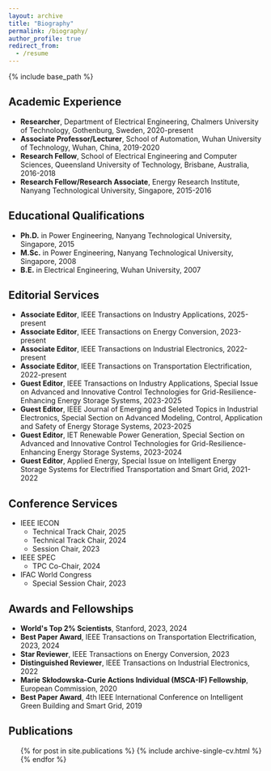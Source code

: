 ```yaml
---
layout: archive
title: "Biography"
permalink: /biography/
author_profile: true
redirect_from:
  - /resume
---
```


{% include base_path %}

Academic Experience
------
* **Researcher**, Department of Electrical Engineering, Chalmers University of Technology, Gothenburg, Sweden, 2020-present
* **Associate Professor/Lecturer**, School of Automation, Wuhan University of Technology, Wuhan, China, 2019-2020
* **Research Fellow**, School of Electrical Engineering and Computer Sciences, Queensland University of Technology, Brisbane, Australia, 2016-2018
* **Research Fellow/Research Associate**, Energy Research Institute, Nanyang Technological University, Singapore, 2015-2016

Educational Qualifications
------
* **Ph.D.** in Power Engineering, Nanyang Technological University, Singapore, 2015
* **M.Sc.** in Power Engineering, Nanyang Technological University, Singapore, 2008
* **B.E.** in Electrical Engineering, Wuhan University, 2007

Editorial Services
------
- **Associate Editor**, IEEE Transactions on Industry Applications, 2025-present
- **Associate Editor**, IEEE Transactions on Energy Conversion, 2023-present
- **Associate Editor**, IEEE Transactions on Industrial Electronics, 2022-present
- **Associate Editor**, IEEE Transactions on Transportation Electrification, 2022-present
- **Guest Editor**, IEEE Transactions on Industry Applications, Special Issue on Advanced and Innovative Control Technologies for Grid-Resilience-Enhancing Energy Storage Systems, 2023-2025
- **Guest Editor**, IEEE Journal of Emerging and Seleted Topics in Industrial Electronics, Special Section on  Advanced Modeling, Control, Application and Safety of Energy Storage Systems, 2023-2025
- **Guest Editor**, IET Renewable Power Generation, Special Section on Advanced and Innovative Control Technologies for Grid-Resilience-Enhancing Energy Storage Systems, 2023-2024
- **Guest Editor**, Applied Energy, Special Issue on Intelligent Energy Storage Systems for Electrified Transportation and Smart Grid, 2021-2022

Conference Services
------
* IEEE IECON
	* Technical Track Chair, 2025
	* Technical Track Chair, 2024
	* Session Chair, 2023
* IEEE SPEC
	* TPC Co-Chair, 2024
* IFAC World Congress
	* Special Session Chair, 2023

Awards and Fellowships
------
*  **World's Top 2% Scientists**, Stanford, 2023, 2024
*  **Best Paper Award**, IEEE Transactions on Transportation Electrification, 2023, 2024
*  **Star Reviewer**, IEEE Transactions on Energy Conversion, 2023
*  **Distinguished Reviewer**, IEEE Transactions on Industrial Electronics, 2022
*  **Marie Skłodowska-Curie Actions Individual (MSCA-IF) Fellowship**, European Commission, 2020
*  **Best Paper Award**, 4th IEEE International Conference on Intelligent Green Building and Smart Grid, 2019

Publications
------
  <ul>{% for post in site.publications %}
    {% include archive-single-cv.html %}
  {% endfor %}</ul>
  
<!--Talks
------
  <ul>{% for post in site.talks %}
    {% include archive-single-talk-cv.html %}
  {% endfor %}</ul>
 -->  
  
